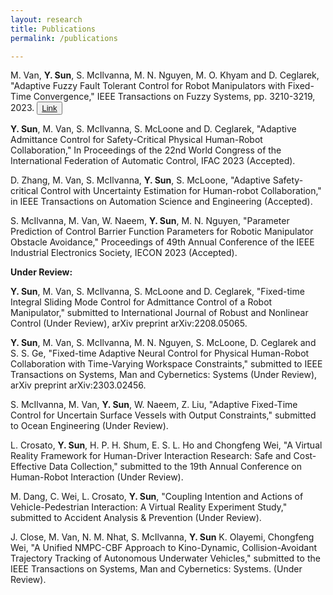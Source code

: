```yaml
---
layout: research
title: Publications
permalink: /publications

---
```

<p>M. Van, <strong>Y. Sun</strong>, S. McIlvanna, M. N. Nguyen, M. O. Khyam and D. Ceglarek, "Adaptive Fuzzy Fault Tolerant Control for Robot Manipulators with Fixed-Time Convergence," IEEE Transactions on Fuzzy Systems, pp. 3210-3219, 2023. <button><a href="https://ieeexplore.ieee.org/document/10050163">Link</a></button></p>
<p><strong>Y. Sun</strong>, M. Van, S. McIlvanna, S. McLoone and D. Ceglarek, "Adaptive Admittance Control for Safety-Critical Physical Human-Robot Collaboration," In Proceedings of the 22nd World Congress of the International Federation of Automatic Control, IFAC 2023 (Accepted).</p>
<p>D. Zhang, M. Van, S. McIlvanna, <strong>Y. Sun</strong>, S. McLoone, "Adaptive Safety-critical Control with Uncertainty Estimation for Human-robot Collaboration," in IEEE Transactions on Automation Science and Engineering (Accepted).</p>
<p>S. McIlvanna, M. Van, W. Naeem, <strong>Y. Sun</strong>, M. N. Nguyen, "Parameter Prediction of Control Barrier Function Parameters for Robotic Manipulator Obstacle Avoidance," Proceedings of 49th Annual Conference of the IEEE Industrial Electronics Society, IECON 2023 (Accepted).</p>

<p><strong>Under Review:</strong></p>
<p><strong>Y. Sun</strong>, M. Van, S. McIlvanna, S. McLoone and D. Ceglarek, "Fixed-time Integral Sliding Mode Control for Admittance Control of a Robot Manipulator," submitted to International Journal of Robust and Nonlinear Control (Under Review), arXiv preprint arXiv:2208.05065.</p>
<p><strong>Y. Sun</strong>, M. Van, S. McIlvanna, M. N. Nguyen, S. McLoone, D. Ceglarek and S. S. Ge, "Fixed-time Adaptive Neural Control for Physical Human-Robot Collaboration with Time-Varying Workspace Constraints," submitted to IEEE Transactions on Systems, Man and Cybernetics: Systems (Under Review), arXiv preprint arXiv:2303.02456.</p>
<p>S. McIlvanna, M. Van, <strong>Y. Sun</strong>, W. Naeem, Z. Liu, "Adaptive Fixed-Time Control for Uncertain Surface Vessels with Output Constraints," submitted to Ocean Engineering (Under Review).</p>
<p>L. Crosato,  <strong>Y. Sun</strong>, H. P. H. Shum, E. S. L. Ho and Chongfeng Wei, "A Virtual Reality Framework for Human-Driver Interaction Research: Safe and Cost-Effective Data Collection," submitted to the 19th Annual Conference on Human-Robot Interaction (Under Review).</p>
<p>M. Dang, C. Wei, L. Crosato, <strong>Y. Sun</strong>, "Coupling Intention and Actions of Vehicle-Pedestrian Interaction: A Virtual Reality Experiment Study," submitted to Accident Analysis & Prevention (Under Review).</p>
<p>J. Close, M. Van, N. M. Nhat, S. McIlvanna, <strong>Y. Sun</strong> K. Olayemi, Chongfeng Wei, "A Unified NMPC-CBF Approach to Kino-Dynamic, Collision-Avoidant Trajectory Tracking of Autonomous Underwater Vehicles," submitted to the IEEE Transactions on Systems, Man and Cybernetics: Systems. (Under Review).</p>

<br />
